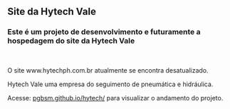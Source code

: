 ## Site da Hytech Vale

### Este é um projeto de desenvolvimento e futuramente a hospedagem do site da Hytech Vale

<br>
<p>O site <a>www.hytechph.com.br</a> atualmente se encontra desatualizado.</p>

<p>Hytech Vale uma empresa do seguimento de pneumática e hidráulica.</p>

<p>Acesse: <a href="https://pgbsm.github.io/hytech/">pgbsm.github.io/hytech/</a> para visualizar o andamento do projeto.</p>

